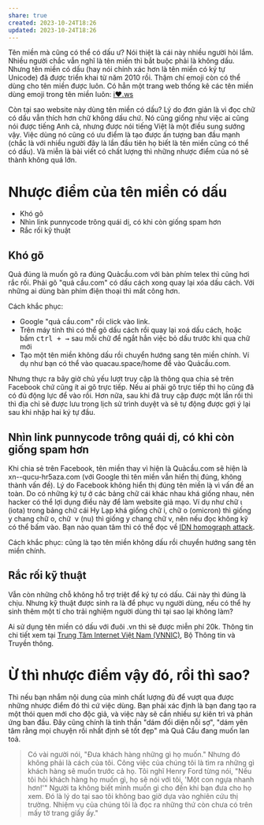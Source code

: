 ```yaml
---
share: true
created: 2023-10-24T18:26
updated: 2023-10-24T18:26
---
```

Tên miền mà cũng có thể có dấu ư? Nói thiệt là cái này nhiều người hỏi lắm. Nhiều người chắc vẫn nghĩ là tên miền thì bắt buộc phải là không dấu. Nhưng tên miền có dấu (hay nói chính xác hơn là tên miền có ký tự Unicode) đã được triển khai từ năm 2010 rồi. Thậm chí emoji còn có thể dùng cho tên miền được luôn. Có hẳn một trang web thống kê các tên miền dùng emoji trong tên miền luôn: [i❤️.ws](https://xn--i-7iq.ws/)

Còn tại sao website này dùng tên miền có dấu? Lý do đơn giản là vì đọc chữ có dấu vẫn thích hơn chữ không dấu chứ. Nó cũng giống như việc ai cũng nói được tiếng Anh cả, nhưng được nói tiếng Việt là một điều sung sướng vậy. Việc dùng nó cũng có ưu điểm là tạo được ấn tượng ban đầu mạnh (chắc là với nhiều người đây là lần đầu tiên họ biết là tên miền cũng có thể có dấu). Và miễn là bài viết có chất lượng thì những nhược điểm của nó sẽ thành không quá lớn.

# Nhược điểm của tên miền có dấu

- Khó gõ
- Nhìn link punnycode trông quái dị, có khi còn giống spam hơn
- Rắc rối kỹ thuật

## Khó gõ

Quả đúng là muốn gõ ra đúng Quảcầu.com với bàn phím telex thì cũng hơi rắc rối. Phải gõ "quả cầu.com" có dấu cách xong quay lại xóa dấu cách. Với những ai dùng bàn phím điện thoại thì mất công hơn.

Cách khắc phục:

- Google "quả cầu.com" rồi click vào link.
- Trên máy tính thì có thể gõ dấu cách rồi quay lại xoá dấu cách, hoặc bấm <kbd>ctrl + →</kbd> sau mỗi chữ để ngắt hẳn việc bỏ dấu trước khi qua chữ mới
- Tạo một tên miền không dấu rồi chuyển hướng sang tên miền chính. Ví dụ như bạn có thể vào quacau.space/home để vào Quảcầu.com.

Nhưng thực ra bây giờ chủ yếu lượt truy cập là thông qua chia sẻ trên Facebook chứ cũng ít ai gõ trực tiếp. Nếu ai phải gõ trực tiếp thì họ cũng đã có đủ động lực để vào rồi. Hơn nữa, sau khi đã truy cập được một lần rồi thì thì địa chỉ sẽ được lưu trong lịch sử trình duyệt và sẽ tự động được gợi ý lại sau khi nhập hai ký tự đầu.

## Nhìn link punnycode trông quái dị, có khi còn giống spam hơn

Khi chia sẻ trên Facebook, tên miền thay vì hiện là Quảcầu.com sẽ hiện là xn--qucu-hr5aza.com (với Google thì tên miền vẫn hiển thị đúng, không thành vấn đề). Lý do Facebook không hiển thị đúng tên miền là vì vấn đề an toàn. Do có những ký tự ở các bảng chữ cái khác nhau khá giống nhau, nên hacker có thể lợi dụng điều này để làm website giả mạo. Ví dụ như chữ ι (iota) trong bảng chữ cái Hy Lạp khá giống chữ i, chữ ο (omicron) thì giống y chang chữ o, chữ  ν (nu) thì giống y chang chữ v, nên nếu đọc không kỹ có thể bấm vào. Bạn nào quan tâm thì có thể đọc về [IDN homograph attack](https://en.wikipedia.org/wiki/IDN_homograph_attack).

Cách khắc phục: cũng là tạo tên miền không dấu rồi chuyển hướng sang tên miền chính.

## Rắc rối kỹ thuật

Vẫn còn những chỗ không hỗ trợ triệt để ký tự có dấu. Cái này thì đúng là chịu. Nhưng kỹ thuật được sinh ra là để phục vụ người dùng, nếu có thể hy sinh thêm một tí cho trải nghiệm người dùng thì tại sao lại không làm?

Ai sử dụng tên miền có dấu với đuôi .vn thì sẽ được miễn phí 20k. Thông tin chi tiết xem tại [Trung Tâm Internet Việt Nam (VNNIC)](https://vnnic.vn/tenmientiengviet), Bộ Thông tin và Truyền thông.

# Ừ thì nhược điểm vậy đó, rồi thì sao?

Thì nếu bạn nhắm nội dung của mình chất lượng đủ để vượt qua được những nhược điểm đó thì cứ việc dùng. Bạn phải xác định là bạn đang tạo ra một thói quen mới cho độc giả, và việc này sẽ cần nhiều sự kiên trì và phản ứng ban đầu. Đây cũng chính là tinh thần "dám đối diện nỗi sợ", "dám yên tâm rằng mọi chuyện rồi nhất định sẽ tốt đẹp" mà Quả Cầu đang muốn lan toả.

> Có vài người nói, "Đưa khách hàng những gì họ muốn." Nhưng đó không phải là cách của tôi. Công việc của chúng tôi là tìm ra những gì khách hàng sẽ muốn trước cả họ. Tôi nghĩ Henry Ford từng nói, "Nếu tôi hỏi khách hàng họ muốn gì, họ sẽ nói với tôi, 'Một con ngựa nhanh hơn!'" Người ta không biết mình muốn gì cho đến khi bạn đưa cho họ xem. Đó là lý do tại sao tôi không bao giờ dựa vào nghiên cứu thị trường. Nhiệm vụ của chúng tôi là đọc ra những thứ còn chưa có trên mấy tờ trang giấy ấy."